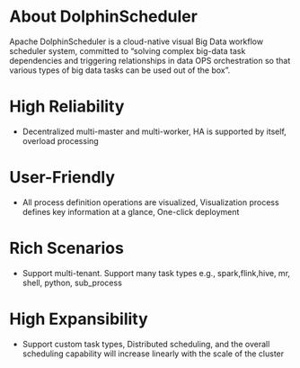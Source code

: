 # About DolphinScheduler

Apache DolphinScheduler is a cloud-native visual Big Data workflow scheduler system, committed to “solving complex big-data task dependencies and triggering relationships in data OPS orchestration so that various types of big data tasks can be used out of the box”.

# High Reliability
- Decentralized multi-master and multi-worker, HA is supported by itself, overload processing
# User-Friendly
- All process definition operations are visualized, Visualization process defines key information at a glance, One-click deployment
# Rich Scenarios
- Support multi-tenant. Support many task types e.g., spark,flink,hive, mr, shell, python, sub_process
# High Expansibility
- Support custom task types, Distributed scheduling, and the overall scheduling capability will increase linearly with the scale of the cluster
